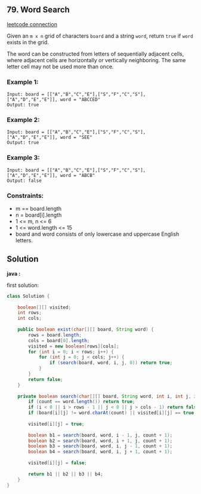## 79. Word Search

[leetcode connection](https://leetcode.com/problems/word-search/)

Given an `m x n` grid of characters `board` and a string `word`, return `true` if `word` exists in the grid.

The word can be constructed from letters of sequentially adjacent cells, where adjacent cells are horizontally or vertically neighboring. The same letter cell may not be used more than once.

### Example 1:
```
Input: board = [["A","B","C","E"],["S","F","C","S"],["A","D","E","E"]], word = "ABCCED"
Output: true
```

### Example 2:
```
Input: board = [["A","B","C","E"],["S","F","C","S"],["A","D","E","E"]], word = "SEE"
Output: true
```

### Example 3:
```
Input: board = [["A","B","C","E"],["S","F","C","S"],["A","D","E","E"]], word = "ABCB"
Output: false
```

### Constraints:

* m == board.length
* n = board[i].length
* 1 <= m, n <= 6
* 1 <= word.length <= 15
* board and word consists of only lowercase and uppercase English letters.

## Solution

**java :**

first solution:
```java
class Solution {
    
    boolean[][] visited;
    int rows;
    int cols;
    
    public boolean exist(char[][] board, String word) {
        rows = board.length;
        cols = board[0].length;
        visited = new boolean[rows][cols];
        for (int i = 0; i < rows; i++) {
            for (int j = 0; j < cols; j++) {
                if (search(board, word, i, j, 0)) return true;
            }
        }
        return false;
    }
    
    private boolean search(char[][] board, String word, int i, int j, int count) {
        if (count == word.length()) return true;
        if (i < 0 || i > rows - 1 || j < 0 || j > cols - 1) return false;
        if (board[i][j] != word.charAt(count) || visited[i][j] == true) return false;
        
        visited[i][j] = true;
        
        boolean b1 = search(board, word, i - 1, j, count + 1);
        boolean b2 = search(board, word, i + 1, j, count + 1);
        boolean b3 = search(board, word, i, j - 1, count + 1);
        boolean b4 = search(board, word, i, j + 1, count + 1);
        
        visited[i][j] = false;
        
        return b1 || b2 || b3 || b4;
    }
}
```